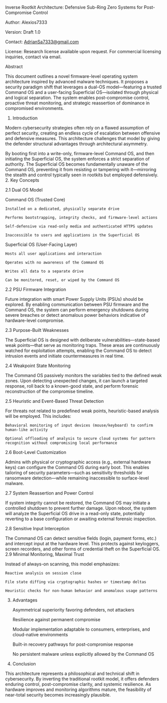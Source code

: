 Inverse Rootkit Architecture: Defensive Sub-Ring Zero Systems for Post-Compromise Control

Author: Alexios7333

Version: Draft 1.0

Contact: AdrianSa7333@gmail.com

License: Research license available upon request. For commercial licensing inquiries, contact via email.

Abstract

This document outlines a novel firmware-level operating system architecture inspired by advanced malware techniques. It proposes a security paradigm shift that leverages a dual-OS model—featuring a trusted Command OS and a user-facing Superficial OS—isolated through physical and logical separation. The system enables post-compromise control, proactive threat monitoring, and strategic reassertion of dominance in compromised environments.
1. Introduction

Modern cybersecurity strategies often rely on a flawed assumption of perfect security, creating an endless cycle of escalation between offensive and defensive measures. This architecture challenges that model by giving the defender structural advantages through architectural asymmetry.

By booting first into a write-only, firmware-level Command OS, and then initiating the Superficial OS, the system enforces a strict separation of authority. The Superficial OS becomes fundamentally unaware of the Command OS, preventing it from resisting or tampering with it—mirroring the stealth and control typically seen in rootkits but employed defensively.
2. Key Concepts

2.1 Dual OS Model

Command OS (Trusted Core)

    Installed on a dedicated, physically separate drive

    Performs bootstrapping, integrity checks, and firmware-level actions

    Self-defensive via read-only media and authenticated HTTPS updates

    Inaccessible to users and applications in the Superficial OS

Superficial OS (User-Facing Layer)

    Hosts all user applications and interaction

    Operates with no awareness of the Command OS

    Writes all data to a separate drive

    Can be monitored, reset, or wiped by the Command OS

2.2 PSU Firmware Integration

Future integration with smart Power Supply Units (PSUs) should be explored. By enabling communication between PSU firmware and the Command OS, the system can perform emergency shutdowns during severe breaches or detect anomalous power behaviors indicative of hardware-level compromise.

2.3 Purpose-Built Weaknesses

The Superficial OS is designed with deliberate vulnerabilities—state-based weak points—that serve as monitoring traps. These areas are continuously watched for exploitation attempts, enabling the Command OS to detect intrusion events and initiate countermeasures in real time.

2.4 Weakpoint State Monitoring

The Command OS passively monitors the variables tied to the defined weak zones. Upon detecting unexpected changes, it can launch a targeted response, roll back to a known-good state, and perform forensic reconstruction of the compromise timeline.

2.5 Heuristic and Event-Based Threat Detection

For threats not related to predefined weak points, heuristic-based analysis will be employed. This includes:

    Behavioral monitoring of input devices (mouse/keyboard) to confirm human-like activity

    Optional offloading of analysis to secure cloud systems for pattern recognition without compromising local performance

2.6 Boot-Level Customization

Admins with physical or cryptographic access (e.g., external hardware keys) can configure the Command OS during early boot. This enables tailoring of security parameters—such as sensitivity thresholds for ransomware detection—while remaining inaccessible to surface-level malware.

2.7 System Reassertion and Power Control

If system integrity cannot be restored, the Command OS may initiate a controlled shutdown to prevent further damage. Upon reboot, the system will analyze the Superficial OS drive in a read-only state, potentially reverting to a base configuration or awaiting external forensic inspection.

2.8 Sensitive Input Interception

The Command OS can detect sensitive fields (login, payment forms, etc.) and intercept input at the hardware level. This protects against keyloggers, screen recorders, and other forms of credential theft on the Superficial OS.
2.9 Minimal Monitoring, Maximal Trust

Instead of always-on scanning, this model emphasizes:

    Reactive analysis on session close

    File state diffing via cryptographic hashes or timestamp deltas

    Heuristic checks for non-human behavior and anomalous usage patterns

3. Advantages

    Asymmetrical superiority favoring defenders, not attackers

    Resilience against permanent compromise

    Modular implementation adaptable to consumers, enterprises, and cloud-native environments

    Built-in recovery pathways for post-compromise response

    No persistent malware unless explicitly allowed by the Command OS

4. Conclusion

This architecture represents a philosophical and technical shift in cybersecurity. By inverting the traditional rootkit model, it offers defenders enduring control, post-compromise clarity, and systemic resilience. As hardware improves and monitoring algorithms mature, the feasibility of near-total security becomes increasingly plausible.
